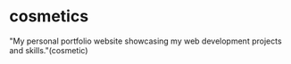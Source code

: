 # cosmetics
"My personal portfolio website showcasing my web development projects and skills."(cosmetic)
